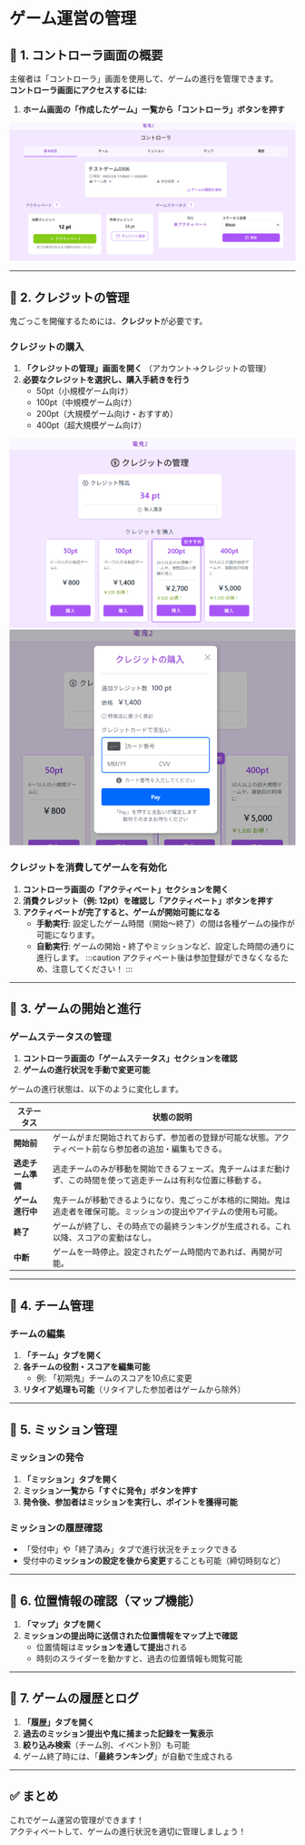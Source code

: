 # ゲーム運営の管理

## **🔹 1. コントローラ画面の概要**
主催者は「コントローラ」画面を使用して、ゲームの進行を管理できます。  
**コントローラ画面にアクセスするには:**  
1. **ホーム画面の「作成したゲーム」一覧から「コントローラ」ボタンを押す**

![コントローラトップ画面](../../static/img/controlTop.png)

---

## **🔹 2. クレジットの管理**
鬼ごっこを開催するためには、**クレジット**が必要です。  

### **クレジットの購入**
1. **「クレジットの管理」画面を開く** （アカウント→クレジットの管理）
2. **必要なクレジットを選択し、購入手続きを行う**
   - 50pt（小規模ゲーム向け）
   - 100pt（中規模ゲーム向け）
   - 200pt（大規模ゲーム向け・おすすめ）
   - 400pt（超大規模ゲーム向け）

![購入クレジット選択画面](../../static/img/buyCredit.png)
![クレジット購入画面](../../static/img/cardInfo.png)

### **クレジットを消費してゲームを有効化**
1. **コントローラ画面の「アクティベート」セクションを開く**
2. **消費クレジット（例: 12pt）を確認し「アクティベート」ボタンを押す**
3. **アクティベートが完了すると、ゲームが開始可能になる**  
   - **手動実行**: 設定したゲーム時間（開始～終了）の間は各種ゲームの操作が可能になります。
   - **自動実行**: ゲームの開始・終了やミッションなど、設定した時間の通りに進行します。
:::caution
アクティベート後は参加登録ができなくなるため、注意してください！
:::

---

## **🔹 3. ゲームの開始と進行**
### **ゲームステータスの管理**
1. **コントローラ画面の「ゲームステータス」セクションを確認**
2. **ゲームの進行状況を手動で変更可能**

ゲームの進行状態は、以下のように変化します。

| ステータス | 状態の説明 |
|------------|------------------------------------------------|
| **開始前** | ゲームがまだ開始されておらず、参加者の登録が可能な状態。アクティベート前なら参加者の追加・編集もできる。 |
| **逃走チーム準備** | 逃走チームのみが移動を開始できるフェーズ。鬼チームはまだ動けず、この時間を使って逃走チームは有利な位置に移動する。 |
| **ゲーム進行中** | 鬼チームが移動できるようになり、鬼ごっこが本格的に開始。鬼は逃走者を確保可能。ミッションの提出やアイテムの使用も可能。 |
| **終了** | ゲームが終了し、その時点での最終ランキングが生成される。これ以降、スコアの変動はなし。 |
| **中断** | ゲームを一時停止。設定されたゲーム時間内であれば、再開が可能。 |


---

## **🔹 4. チーム管理**
### **チームの編集**
1. **「チーム」タブを開く**
2. **各チームの役割・スコアを編集可能**
   - 例: 「初期鬼」チームのスコアを10点に変更
3. **リタイア処理も可能**（リタイアした参加者はゲームから除外）

---

## **🔹 5. ミッション管理**
### **ミッションの発令**
1. **「ミッション」タブを開く**
2. **ミッション一覧から「すぐに発令」ボタンを押す**
3. **発令後、参加者はミッションを実行し、ポイントを獲得可能**

### **ミッションの履歴確認**
- 「受付中」や「終了済み」タブで進行状況をチェックできる
- 受付中の**ミッションの設定を後から変更**することも可能（締切時刻など）

---

## **🔹 6. 位置情報の確認（マップ機能）**
1. **「マップ」タブを開く**
2. **ミッションの提出時に送信された位置情報をマップ上で確認**
   - 位置情報は**ミッションを通して提出**される
   - 時刻のスライダーを動かすと、過去の位置情報も閲覧可能

---

## **🔹 7. ゲームの履歴とログ**
1. **「履歴」タブを開く**
2. **過去のミッション提出や鬼に捕まった記録を一覧表示**
3. **絞り込み検索**（チーム別、イベント別）も可能
4. ゲーム終了時には、「**最終ランキング**」が自動で生成される

---

## **✅ まとめ**
これでゲーム運営の管理ができます！  
アクティベートして、ゲームの進行状況を適切に管理しましょう！
